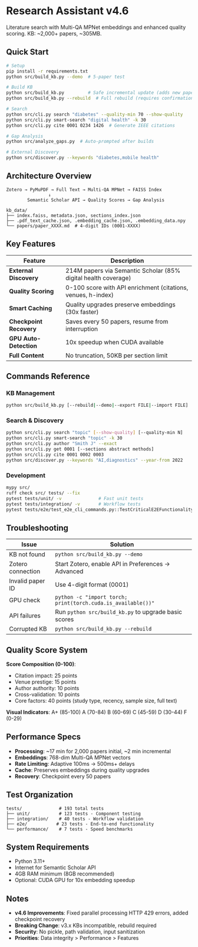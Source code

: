 # Research Assistant v4.6

Literature search with Multi-QA MPNet embeddings and enhanced quality scoring. KB: ~2,000+ papers, ~305MB.

## Quick Start

```bash
# Setup
pip install -r requirements.txt
python src/build_kb.py --demo  # 5-paper test

# Build KB
python src/build_kb.py         # Safe incremental update (adds new papers only)
python src/build_kb.py --rebuild  # Full rebuild (requires confirmation)

# Search
python src/cli.py search "diabetes" --quality-min 70 --show-quality
python src/cli.py smart-search "digital health" -k 30
python src/cli.py cite 0001 0234 1426  # Generate IEEE citations

# Gap Analysis
python src/analyze_gaps.py  # Auto-prompted after builds

# External Discovery
python src/discover.py --keywords "diabetes,mobile health"
```

## Architecture Overview

```text
Zotero → PyMuPDF → Full Text → Multi-QA MPNet → FAISS Index
                ↓
        Semantic Scholar API → Quality Scores → Gap Analysis

kb_data/
├── index.faiss, metadata.json, sections_index.json
├── .pdf_text_cache.json, .embedding_cache.json, .embedding_data.npy
└── papers/paper_XXXX.md  # 4-digit IDs (0001-XXXX)
```

## Key Features

| Feature | Description |
|---------|------------|
| **External Discovery** | 214M papers via Semantic Scholar (85% digital health coverage) |
| **Quality Scoring** | 0-100 score with API enrichment (citations, venues, h-index) |
| **Smart Caching** | Quality upgrades preserve embeddings (30x faster) |
| **Checkpoint Recovery** | Saves every 50 papers, resume from interruption |
| **GPU Auto-Detection** | 10x speedup when CUDA available |
| **Full Content** | No truncation, 50KB per section limit |

## Commands Reference

### KB Management

```bash
python src/build_kb.py [--rebuild|--demo|--export FILE|--import FILE]
```

### Search & Discovery

```bash
python src/cli.py search "topic" [--show-quality] [--quality-min N]
python src/cli.py smart-search "topic" -k 30
python src/cli.py author "Smith J" --exact
python src/cli.py get 0001 [--sections abstract methods]
python src/cli.py cite 0001 0002 0003
python src/discover.py --keywords "AI,diagnostics" --year-from 2022
```

### Development

```bash
mypy src/
ruff check src/ tests/ --fix
pytest tests/unit/ -v              # Fast unit tests
pytest tests/integration/ -v       # Workflow tests
pytest tests/e2e/test_e2e_cli_commands.py::TestCriticalE2EFunctionality -v
```

## Troubleshooting

| Issue | Solution |
|-------|----------|
| KB not found | `python src/build_kb.py --demo` |
| Zotero connection | Start Zotero, enable API in Preferences → Advanced |
| Invalid paper ID | Use 4-digit format (0001) |
| GPU check | `python -c "import torch; print(torch.cuda.is_available())"` |
| API failures | Run `python src/build_kb.py` to upgrade basic scores |
| Corrupted KB | `python src/build_kb.py --rebuild` |

## Quality Score System

**Score Composition (0-100)**:

- Citation impact: 25 points
- Venue prestige: 15 points
- Author authority: 10 points
- Cross-validation: 10 points
- Core factors: 40 points (study type, recency, sample size, full text)

**Visual Indicators**: A+ (85-100) A (70-84) B (60-69) C (45-59) D (30-44) F (0-29)

## Performance Specs

- **Processing**: ~17 min for 2,000 papers initial, ~2 min incremental
- **Embeddings**: 768-dim Multi-QA MPNet vectors
- **Rate Limiting**: Adaptive 100ms → 500ms+ delays
- **Cache**: Preserves embeddings during quality upgrades
- **Recovery**: Checkpoint every 50 papers

## Test Organization

```text
tests/              # 193 total tests
├── unit/           # 123 tests - Component testing
├── integration/    # 40 tests - Workflow validation
├── e2e/           # 23 tests - End-to-end functionality
└── performance/    # 7 tests - Speed benchmarks
```

## System Requirements

- Python 3.11+
- Internet for Semantic Scholar API
- 4GB RAM minimum (8GB recommended)
- Optional: CUDA GPU for 10x embedding speedup

## Notes

- **v4.6 Improvements**: Fixed parallel processing HTTP 429 errors, added checkpoint recovery
- **Breaking Change**: v3.x KBs incompatible, rebuild required
- **Security**: No pickle, path validation, input sanitization
- **Priorities**: Data integrity > Performance > Features
